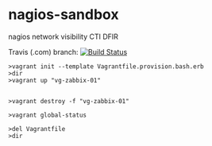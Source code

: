# nagios-sandbox
nagios network visibility CTI DFIR

Travis (.com)  branch:
[![Build Status](https://travis-ci.com/githubfoam/nagios-sandbox.svg?branch=dev)](https://travis-ci.com/githubfoam/nagios-sandbox)  

~~~~
>vagrant init --template Vagrantfile.provision.bash.erb
>dir
>vagrant up "vg-zabbix-01"


>vagrant destroy -f "vg-zabbix-01"

>vagrant global-status

>del Vagrantfile
>dir
~~~~